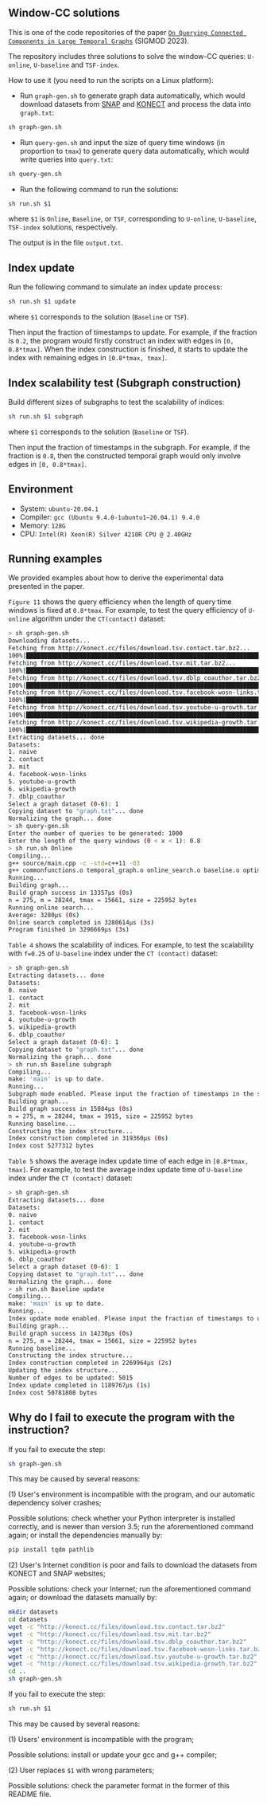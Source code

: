 ## Window-CC solutions

This is one of the code repositories of the paper [``On Querying Connected Components in Large Temporal Graphs``](https://dl.acm.org/doi/10.1145/3589315) (SIGMOD 2023).

The repository includes three solutions to solve the window-CC queries: ``U-online``, ``U-baseline`` and ``TSF-index``.

How to use it (you need to run the scripts on a Linux platform):

- Run ``graph-gen.sh`` to generate graph data automatically, which would download datasets from [SNAP](https://snap.stanford.edu/data/index.html) and [KONECT](http://konect.cc/) and process the data into ``graph.txt``:

```sh
sh graph-gen.sh
```

- Run ``query-gen.sh`` and input the size of query time windows (in proportion to ``tmax``) to generate query data automatically, which would write queries into ``query.txt``:

```sh
sh query-gen.sh
```

- Run the following command to run the solutions:

```sh
sh run.sh $1
```

where ``$1`` is ``Online``, ``Baseline``, or ``TSF``, corresponding to ``U-online``, ``U-baseline``, ``TSF-index`` solutions, respectively.

The output is in the file ``output.txt``.

## Index update

Run the following command to simulate an index update process:

```sh
sh run.sh $1 update
```
where ``$1`` corresponds to the solution (``Baseline`` or ``TSF``).

Then input the fraction of timestamps to update. For example, if the fraction is ``0.2``, the program would firstly construct an index with edges in ``[0, 0.8*tmax]``. When the index construction is finished, it starts to update the index with remaining edges in ``[0.8*tmax, tmax]``.

## Index scalability test (Subgraph construction)

Build different sizes of subgraphs to test the scalability of indices:

```sh
sh run.sh $1 subgraph
```

where ``$1`` corresponds to the solution (``Baseline`` or ``TSF``).

Then input the fraction of timestamps in the subgraph. For example, if the fraction is ``0.8``, then the constructed temporal graph would only involve edges in ``[0, 0.8*tmax]``.

## Environment
- System: ``ubuntu-20.04.1``
- Compiler: ``gcc (Ubuntu 9.4.0-1ubuntu1~20.04.1) 9.4.0``
- Memory: ``128G``
- CPU: ``Intel(R) Xeon(R) Silver 4210R CPU @ 2.40GHz``

## Running examples
We provided examples about how to derive the experimental data presented in the paper.

``Figure 11`` shows the query efficiency when the length of query time windows is fixed at ``0.8*tmax``. For example, to test the query efficiency of ``U-online`` algorithm under the ``CT(contact)`` dataset:

```sh
> sh graph-gen.sh
Downloading datasets...
Fetching from http://konect.cc/files/download.tsv.contact.tar.bz2...
100%|██████████████████████████████████████████████████████████████████████████████████████████████████████████████████████████████████████████████████████| 106k/106k [00:00<00:00, 140kB/s]
Fetching from http://konect.cc/files/download.tsv.mit.tar.bz2...
100%|████████████████████████████████████████████████████████████████████████████████████████████████████████████████████████████████████████████████████| 1.07M/1.07M [00:01<00:00, 727kB/s]
Fetching from http://konect.cc/files/download.tsv.dblp_coauthor.tar.bz2...
100%|█████████████████████████████████████████████████████████████████████████████████████████████████████████████████████████████████████████████████████| 131M/131M [00:40<00:00, 3.43MB/s]
Fetching from http://konect.cc/files/download.tsv.facebook-wosn-links.tar.bz2...
100%|████████████████████████████████████████████████████████████████████████████████████████████████████████████████████████████████████████████████████| 4.32M/4.32M [00:06<00:00, 697kB/s]
Fetching from http://konect.cc/files/download.tsv.youtube-u-growth.tar.bz2...
100%|███████████████████████████████████████████████████████████████████████████████████████████████████████████████████████████████████████████████████| 41.9M/41.9M [00:18<00:00, 2.42MB/s]
Fetching from http://konect.cc/files/download.tsv.wikipedia-growth.tar.bz2...
100%|█████████████████████████████████████████████████████████████████████████████████████████████████████████████████████████████████████████████████████| 179M/179M [00:54<00:00, 3.45MB/s]
Extracting datasets... done
Datasets:
1. naive
2. contact
3. mit
4. facebook-wosn-links
5. youtube-u-growth
6. wikipedia-growth
7. dblp_coauthor
Select a graph dataset (0-6): 1
Copying dataset to "graph.txt"... done
Normalizing the graph... done
> sh query-gen.sh
Enter the number of queries to be generated: 1000
Enter the length of the query windows (0 < x < 1): 0.8
> sh run.sh Online
Compiling...
g++ source/main.cpp -c -std=c++11 -O3
g++ commonfunctions.o temporal_graph.o online_search.o baseline.o optimized_baseline.o kruskal.o differential_kruskal.o main.o -o main -O3
Running...
Building graph...
Build graph success in 13357μs (0s)
n = 275, m = 28244, tmax = 15661, size = 225952 bytes
Running online search...
Average: 3280μs (0s)
Online search completed in 3280614μs (3s)
Program finished in 3296669μs (3s)
```

``Table 4`` shows the scalability of indices. For example, to test the scalability with ``f=0.25`` of ``U-baseline`` index under the ``CT (contact)`` dataset:
```sh
> sh graph-gen.sh
Extracting datasets... done
Datasets:
0. naive
1. contact
2. mit
3. facebook-wosn-links
4. youtube-u-growth
5. wikipedia-growth
6. dblp_coauthor
Select a graph dataset (0-6): 1
Copying dataset to "graph.txt"... done
Normalizing the graph... done
> sh run.sh Baseline subgraph
Compiling...
make: 'main' is up to date.
Running...
Subgraph mode enabled. Please input the fraction of timestamps in the subgraph (0 < x < 1): 0.25
Building graph...
Build graph success in 15084μs (0s)
n = 275, m = 28244, tmax = 3915, size = 225952 bytes
Running baseline...
Constructing the index structure...
Index construction completed in 319360μs (0s)
Index cost 5277312 bytes
```

``Table 5`` shows the average index update time of each edge in ``[0.8*tmax, tmax]``. For example, to test the average index update time of ``U-baseline`` index under the ``CT (contact)`` dataset:
```sh
> sh graph-gen.sh
Extracting datasets... done
Datasets:
0. naive
1. contact
2. mit
3. facebook-wosn-links
4. youtube-u-growth
5. wikipedia-growth
6. dblp_coauthor
Select a graph dataset (0-6): 1
Copying dataset to "graph.txt"... done
Normalizing the graph... done
> sh run.sh Baseline update
Compiling...
make: 'main' is up to date.
Running...
Index update mode enabled. Please input the fraction of timestamps to update (0 < x < 1): 0.2  
Building graph...
Build graph success in 14230μs (0s)
n = 275, m = 28244, tmax = 15661, size = 225952 bytes
Running baseline...
Constructing the index structure...
Index construction completed in 2269964μs (2s)
Updating the index structure...
Number of edges to be updated: 5015
Index update completed in 1189767μs (1s)
Index cost 50781808 bytes
```

## Why do I fail to execute the program with the instruction?
If you fail to execute the step:

```sh
sh graph-gen.sh
```

This may be caused by several reasons:

(1) User's environment is incompatible with the program, and our automatic dependency solver crashes;

Possible solutions: check whether your Python interpreter is installed correctly, and is newer than version 3.5; run the aforementioned command again; or install the dependencies manually by:

```sh
pip install tqdm pathlib
```

(2) User's Internet condition is poor and fails to download the datasets from KONECT and SNAP websites;

Possible solutions: check your Internet; run the aforementioned command again; or download the datasets manually by:

```sh
mkdir datasets
cd datasets
wget -c "http://konect.cc/files/download.tsv.contact.tar.bz2"
wget -c "http://konect.cc/files/download.tsv.mit.tar.bz2"
wget -c "http://konect.cc/files/download.tsv.dblp_coauthor.tar.bz2"
wget -c "http://konect.cc/files/download.tsv.facebook-wosn-links.tar.bz2"
wget -c "http://konect.cc/files/download.tsv.youtube-u-growth.tar.bz2"
wget -c "http://konect.cc/files/download.tsv.wikipedia-growth.tar.bz2"
cd ..
sh graph-gen.sh
```

If you fail to execute the step:
```sh
sh run.sh $1
```

This may be caused by several reasons:

(1) Users' environment is incompatible with the program;

Possible solutions: install or update your gcc and g++ compiler;

(2) User replaces ``$1`` with wrong parameters;

Possible solutions: check the parameter format in the former of this README file.
